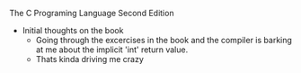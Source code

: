 The C Programing Language Second Edition 
- Initial thoughts on the book
  - Going through the excercises in the book and the compiler is barking at me about the implicit 'int' return value. 
  - Thats kinda driving me crazy
